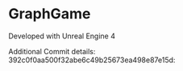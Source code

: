 # GraphGame

Developed with Unreal Engine 4


Additional Commit details:
392c0f0aa500f32abe6c49b25673ea498e87e15d: 
